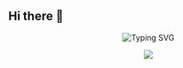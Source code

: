 ## Hi there 👋

<p align="center">
  <img src="https://readme-typing-svg.demolab.com?font=Fira+Code&size=24&pause=1000&color=36BCF7&center=true&vCenter=true&width=435&lines=Welcome+to+my+GitHub!;Check+out+my+stats+below!" alt="Typing SVG" />
</p>
<p align="center">
<picture>
  <source
    srcset="https://github-readme-stats.vercel.app/api?username=nghias1705&show_icons=true&theme=radical"
    media="(prefers-color-scheme: dark)"
  />
  <source
    srcset="https://github-readme-stats.vercel.app/api?username=nghias1705&show_icons=true"
    media="(prefers-color-scheme: light), (prefers-color-scheme: no-preference)"
  />
  <img src="https://github-readme-stats.vercel.app/api?username=nghias1705&show_icons=true" />
</picture>
</p>
